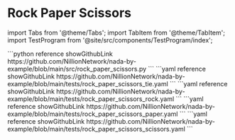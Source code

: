 # Rock Paper Scissors

import Tabs from '@theme/Tabs';
import TabItem from '@theme/TabItem';
import TestProgram from '@site/src/components/TestProgram/index';

<Tabs>

<TabItem value="program" label="Nada program" default>
```python reference showGithubLink
https://github.com/NillionNetwork/nada-by-example/blob/main/src/rock_paper_scissors.py
```
</TabItem>

<TabItem value="tie" label="Test - Tie">
```yaml reference showGithubLink
https://github.com/NillionNetwork/nada-by-example/blob/main/tests/rock_paper_scissors_tie.yaml
```
</TabItem>
<TabItem value="rock" label="Test - Rock wins">
```yaml reference showGithubLink
https://github.com/NillionNetwork/nada-by-example/blob/main/tests/rock_paper_scissors_rock.yaml
```
</TabItem>
<TabItem value="paper" label="Test - Paper wins">
```yaml reference showGithubLink
https://github.com/NillionNetwork/nada-by-example/blob/main/tests/rock_paper_scissors_paper.yaml
```
</TabItem>
<TabItem value="scissors" label="Test - Scissors wins">
```yaml reference showGithubLink
https://github.com/NillionNetwork/nada-by-example/blob/main/tests/rock_paper_scissors_scissors.yaml
```
</TabItem>
</Tabs>

<TestProgram programName="rock_paper_scissors" testFileName="rock_paper_scissors_tie"/>